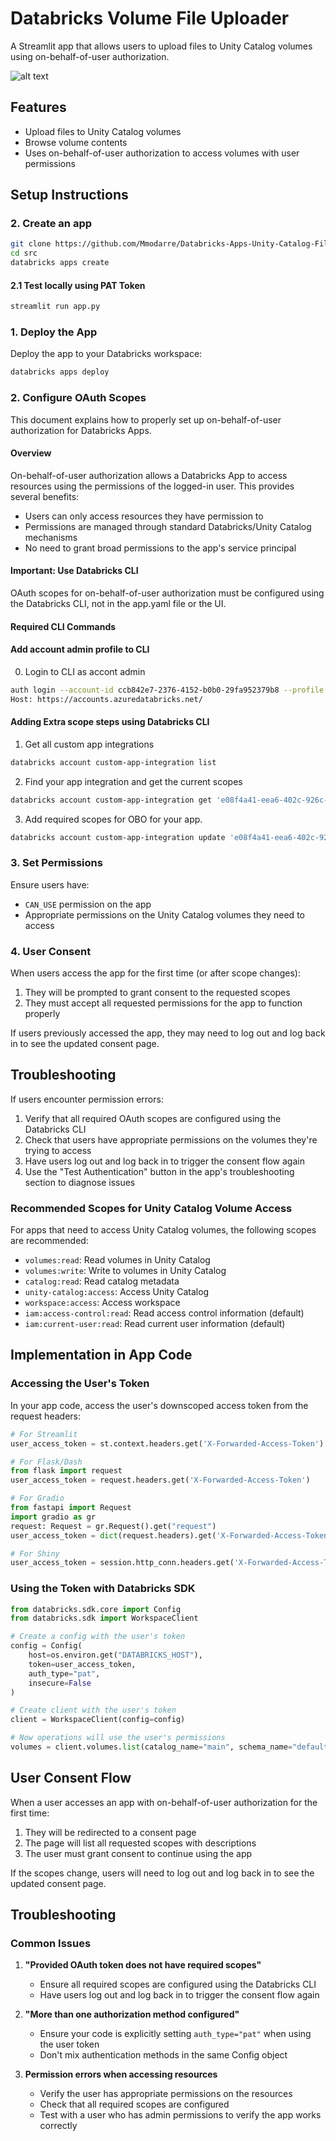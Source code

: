 # Databricks Volume File Uploader

A Streamlit app that allows users to upload files to Unity Catalog volumes using on-behalf-of-user authorization.

![alt text](image.png)

## Features

- Upload files to Unity Catalog volumes
- Browse volume contents
- Uses on-behalf-of-user authorization to access volumes with user permissions

## Setup Instructions

### 2. Create an app

```bash
git clone https://github.com/Mmodarre/Databricks-Apps-Unity-Catalog-File-Uploader.git
cd src
databricks apps create
```

#### 2.1 Test locally using PAT Token

```bash
streamlit run app.py
```

### 1. Deploy the App

Deploy the app to your Databricks workspace:

```bash
databricks apps deploy
```

### 2. Configure OAuth Scopes

This document explains how to properly set up on-behalf-of-user authorization for Databricks Apps.

#### Overview

On-behalf-of-user authorization allows a Databricks App to access resources using the permissions of the logged-in user. This provides several benefits:

- Users can only access resources they have permission to
- Permissions are managed through standard Databricks/Unity Catalog mechanisms
- No need to grant broad permissions to the app's service principal

#### Important: Use Databricks CLI

OAuth scopes for on-behalf-of-user authorization must be configured using the Databricks CLI, not in the app.yaml file or the UI.

#### Required CLI Commands

#### Add account admin profile to CLI
0. Login to CLI as accont admin
```bash
auth login --account-id ccb842e7-2376-4152-b0b0-29fa952379b8 --profile test2
Host: https://accounts.azuredatabricks.net/
```

#### Adding Extra scope steps using Databricks CLI
1. Get all custom app integrations
```bash
databricks account custom-app-integration list
```
2. Find your app integration and get the current scopes
```bash
databricks account custom-app-integration get 'e08f4a41-eea6-402c-926c-d28f3cdf0868'
```
3. Add required scopes for OBO for your app.
```bash
databricks account custom-app-integration update 'e08f4a41-eea6-402c-926c-d28f3cdf0868' --json '{"scopes": [ "offline_access","email","iam.current-user:read","openid","iam.access-control:read","profile","all-apis"]}'
```

### 3. Set Permissions

Ensure users have:
- `CAN_USE` permission on the app
- Appropriate permissions on the Unity Catalog volumes they need to access

### 4. User Consent

When users access the app for the first time (or after scope changes):
1. They will be prompted to grant consent to the requested scopes
2. They must accept all requested permissions for the app to function properly

If users previously accessed the app, they may need to log out and log back in to see the updated consent page.

## Troubleshooting

If users encounter permission errors:

1. Verify that all required OAuth scopes are configured using the Databricks CLI
2. Check that users have appropriate permissions on the volumes they're trying to access
3. Have users log out and log back in to trigger the consent flow again
4. Use the "Test Authentication" button in the app's troubleshooting section to diagnose issues

### Recommended Scopes for Unity Catalog Volume Access

For apps that need to access Unity Catalog volumes, the following scopes are recommended:

- `volumes:read`: Read volumes in Unity Catalog
- `volumes:write`: Write to volumes in Unity Catalog
- `catalog:read`: Read catalog metadata
- `unity-catalog:access`: Access Unity Catalog
- `workspace:access`: Access workspace
- `iam:access-control:read`: Read access control information (default)
- `iam:current-user:read`: Read current user information (default)

## Implementation in App Code

### Accessing the User's Token

In your app code, access the user's downscoped access token from the request headers:

```python
# For Streamlit
user_access_token = st.context.headers.get('X-Forwarded-Access-Token')

# For Flask/Dash
from flask import request
user_access_token = request.headers.get('X-Forwarded-Access-Token')

# For Gradio
from fastapi import Request
import gradio as gr
request: Request = gr.Request().get("request")
user_access_token = dict(request.headers).get('X-Forwarded-Access-Token')

# For Shiny
user_access_token = session.http_conn.headers.get('X-Forwarded-Access-Token', None)
```

### Using the Token with Databricks SDK

```python
from databricks.sdk.core import Config
from databricks.sdk import WorkspaceClient

# Create a config with the user's token
config = Config(
    host=os.environ.get("DATABRICKS_HOST"),
    token=user_access_token,
    auth_type="pat",
    insecure=False
)

# Create client with the user's token
client = WorkspaceClient(config=config)

# Now operations will use the user's permissions
volumes = client.volumes.list(catalog_name="main", schema_name="default")
```

## User Consent Flow

When a user accesses an app with on-behalf-of-user authorization for the first time:

1. They will be redirected to a consent page
2. The page will list all requested scopes with descriptions
3. The user must grant consent to continue using the app

If the scopes change, users will need to log out and log back in to see the updated consent page.

## Troubleshooting

### Common Issues

1. **"Provided OAuth token does not have required scopes"**
   - Ensure all required scopes are configured using the Databricks CLI
   - Have users log out and log back in to trigger the consent flow again

2. **"More than one authorization method configured"**
   - Ensure your code is explicitly setting `auth_type="pat"` when using the user token
   - Don't mix authentication methods in the same Config object

3. **Permission errors when accessing resources**
   - Verify the user has appropriate permissions on the resources
   - Check that all required scopes are configured
   - Test with a user who has admin permissions to verify the app works correctly


